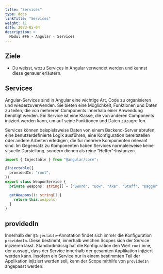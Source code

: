 ```yaml
---
title: "Services"
type: docs
linkTitle: "Services"
weight: 11
date: 2023-05-04
description: >
  Modul #F6 - Angular - Services
---
```


## Ziele

- Du weisst, wozu Services in Angular verwendet werden und kannst diese genauer erläutern.

## Services

Angular-Services sind in Angular eine wichtige Art, Code zu organisieren und wiederzuverwenden. Sie bieten eine Möglichkeit, Funktionen und Daten zu teilen, die von mehreren Components innerhalb einer Anwendung benötigt werden. Ein Service ist eine Klasse, die von anderen Components injiziert werden kann, um auf seine Funktionen und Daten zuzugreifen.

Services können beispielsweise Daten von einem Backend-Server abrufen, eine benutzerdefinierte Logik ausführen, eine Konfiguration bereitstellen oder andere Arbeiten erledigen, die für mehrere Komponenten relevant sind. Im Gegensatz zu Komponenten haben Services normalerweise keine visuelle Darstellung, sondern dienen als reine "Helfer"-Instanzen.

```typescript
import { Injectable } from "@angular/core";

@Injectable({
  providedIn: "root",
})
export class WeaponService {
  private weapons: string[] = ["Sword", "Bow", "Axe", "Staff", "Dagger"];

  getWeapons(): string[] {
    return this.weapons;
  }
}
```

## providedIn

Innerhalb der `@Injectable`-Annotation findet sich immer die Konfiguration `providedIn`. Diese bestimmt, innerhalb welchen Scopes sich der Service injizieren lässt. Standardmässig hat die Konfiguration
den Wert `root` inne, der aussagt, dass der Service innerhalb der gesamten Applikation injiziert werden kann. Insofern ein Service nur in einem bestimmten Teil der Applikation injiziert werden soll, kann der Scope mithilfe von `providedIn` angepasst werden.
